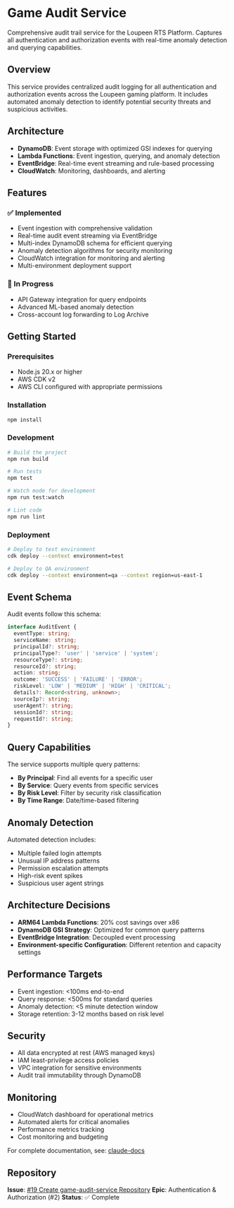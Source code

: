 # Game Audit Service

Comprehensive audit trail service for the Loupeen RTS Platform. Captures all authentication and authorization events with real-time anomaly detection and querying capabilities.

## Overview

This service provides centralized audit logging for all authentication and authorization events across the Loupeen gaming platform. It includes automated anomaly detection to identify potential security threats and suspicious activities.

## Architecture

- **DynamoDB**: Event storage with optimized GSI indexes for querying
- **Lambda Functions**: Event ingestion, querying, and anomaly detection
- **EventBridge**: Real-time event streaming and rule-based processing
- **CloudWatch**: Monitoring, dashboards, and alerting

## Features

### ✅ Implemented
- Event ingestion with comprehensive validation
- Real-time audit event streaming via EventBridge
- Multi-index DynamoDB schema for efficient querying
- Anomaly detection algorithms for security monitoring
- CloudWatch integration for monitoring and alerting
- Multi-environment deployment support

### 🔄 In Progress
- API Gateway integration for query endpoints
- Advanced ML-based anomaly detection
- Cross-account log forwarding to Log Archive

## Getting Started

### Prerequisites
- Node.js 20.x or higher
- AWS CDK v2
- AWS CLI configured with appropriate permissions

### Installation
```bash
npm install
```

### Development
```bash
# Build the project
npm run build

# Run tests
npm test

# Watch mode for development
npm run test:watch

# Lint code
npm run lint
```

### Deployment
```bash
# Deploy to test environment
cdk deploy --context environment=test

# Deploy to QA environment
cdk deploy --context environment=qa --context region=us-east-1
```

## Event Schema

Audit events follow this schema:
```typescript
interface AuditEvent {
  eventType: string;
  serviceName: string;
  principalId?: string;
  principalType?: 'user' | 'service' | 'system';
  resourceType?: string;
  resourceId?: string;
  action: string;
  outcome: 'SUCCESS' | 'FAILURE' | 'ERROR';
  riskLevel: 'LOW' | 'MEDIUM' | 'HIGH' | 'CRITICAL';
  details?: Record<string, unknown>;
  sourceIp?: string;
  userAgent?: string;
  sessionId?: string;
  requestId?: string;
}
```

## Query Capabilities

The service supports multiple query patterns:
- **By Principal**: Find all events for a specific user
- **By Service**: Query events from specific services
- **By Risk Level**: Filter by security risk classification
- **By Time Range**: Date/time-based filtering

## Anomaly Detection

Automated detection includes:
- Multiple failed login attempts
- Unusual IP address patterns
- Permission escalation attempts
- High-risk event spikes
- Suspicious user agent strings

## Architecture Decisions

- **ARM64 Lambda Functions**: 20% cost savings over x86
- **DynamoDB GSI Strategy**: Optimized for common query patterns
- **EventBridge Integration**: Decoupled event processing
- **Environment-specific Configuration**: Different retention and capacity settings

## Performance Targets

- Event ingestion: <100ms end-to-end
- Query response: <500ms for standard queries
- Anomaly detection: <5 minute detection window
- Storage retention: 3-12 months based on risk level

## Security

- All data encrypted at rest (AWS managed keys)
- IAM least-privilege access policies
- VPC integration for sensitive environments
- Audit trail immutability through DynamoDB

## Monitoring

- CloudWatch dashboard for operational metrics
- Automated alerts for critical anomalies
- Performance metrics tracking
- Cost monitoring and budgeting

For complete documentation, see: [claude-docs](https://github.com/loupeen/claude-docs)

## Repository

**Issue**: [#19 Create game-audit-service Repository](https://github.com/loupeen/claude-docs/issues/18)
**Epic**: Authentication & Authorization (#2)
**Status**: ✅ Complete